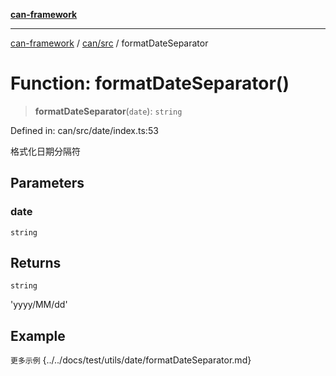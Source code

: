 [**can-framework**](../../../README.md)

***

[can-framework](../../../modules.md) / [can/src](../README.md) / formatDateSeparator

# Function: formatDateSeparator()

> **formatDateSeparator**(`date`): `string`

Defined in: can/src/date/index.ts:53

格式化日期分隔符

## Parameters

### date

`string`

## Returns

`string`

'yyyy/MM/dd'

## Example

```更多示例```
{../../docs/test/utils/date/formatDateSeparator.md}
